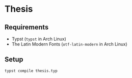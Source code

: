 # Thesis

## Requirements

- Typst (`typst` in Arch Linux)
- The Latin Modern Fonts (`otf-latin-modern` in Arch Linux)

## Setup

```bash
typst compile thesis.typ
```
